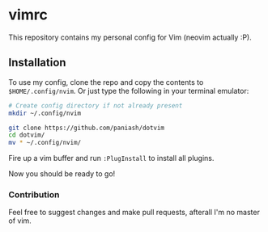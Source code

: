# vimrc
This repository contains my personal config for Vim (neovim actually :P).

## Installation
To use my config, clone the repo and copy the contents to `$HOME/.config/nvim`. Or just type the following in your terminal emulator:

```sh
# Create config directory if not already present
mkdir ~/.config/nvim

git clone https://github.com/paniash/dotvim
cd dotvim/
mv * ~/.config/nvim/
```

Fire up a vim buffer and run `:PlugInstall` to install all plugins.

Now you should be ready to go!

### Contribution
Feel free to suggest changes and make pull requests, afterall I'm no master of vim.
